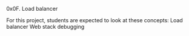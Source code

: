 0x0F. Load balancer

For this project, students are expected to look at these concepts:
Load balancer
Web stack debugging